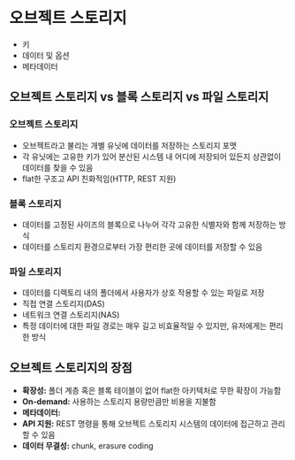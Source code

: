 # 오브젝트 스토리지
- 키
- 데이터 및 옵션
- 메타데이터

## 오브젝트 스토리지 vs 블록 스토리지 vs 파일 스토리지
### 오브젝트 스토리지
- 오브젝트라고 불리는 개별 유닛에 데이터를 저장하는 스토리지 포맷
- 각 유닛에는 고유한 키가 있어 분산된 시스템 내 어디에 저장되어 있든지 상관없이 데이터를 찾을 수 있음
- flat한 구조고 API 친화적임(HTTP, REST 지원)

### 블록 스토리지
- 데이터를 고정된 사이즈의 블록으로 나누어 각각 고유한 식별자와 함께 저장하는 방식
- 데이터를 스토리지 환경으로부터 가장 편리한 곳에 데이터를 저장할 수 있음

### 파일 스토리지
- 데이터를 디렉토리 내의 폴더에서 사용자가 상호 작용할 수 있는 파일로 저장
- 직접 연결 스토리지(DAS)
- 네트워크 연결 스토리지(NAS)
- 특정 데이터에 대한 파일 경로는 매우 길고 비효율적일 수 있지만, 유저에게는 편리한 방식

## 오브젝트 스토리지의 장점
- **확장성:** 폴더 계층 혹은 블록 테이블이 없어 flat한 아키텍처로 무한 확장이 가능함
- **On-demand:** 사용하는 스토리지 용량만큼만 비용을 지불함
- **메타데이터:** 
- **API 지원:** REST 명령을 통해 오브젝트 스토리지 시스템의 데이터에 접근하고 관리할 수 있음
- **데이터 무결성:** chunk, erasure coding
